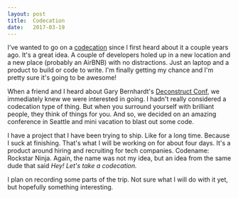 ```yaml
---
layout: post
title:  Codecation
date:   2017-03-19
---
```

I've wanted to go on a [codecation](https://robots.thoughtbot.com/you-should-take-a-codecation) since I first heard about it a couple years ago. It's a great idea. A couple of developers holed up in a new location and a new place (probably an AirBNB) with no distractions. Just an laptop and a product to build or code to write. I'm finally getting my chance and I'm pretty sure it's going to be awesome!

When a friend and I heard about Gary Bernhardt's [Deconstruct Conf](http://deconstructconf.com/), we immediately knew we were interested in going. I hadn't really considered a codecation type of thing. But when you surround yourself with brilliant people, they think of things for you. And so, we decided on an amazing conference in Seattle and mini vacation to blast out some code.

I have a project that I have been trying to ship. Like for a long time. Because I suck at finishing. That's what I will be working on for about four days. It's a product around hiring and recruiting for tech companies. Codename: Rockstar Ninja. Again, the name was not my idea, but an idea from the same dude that said _Hey! Let's take a codecation._

I plan on recording some parts of the trip. Not sure what I will do with it yet, but hopefully something interesting.


